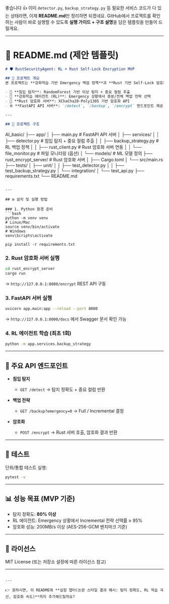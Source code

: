 좋습니다 👍
이미 `detector.py`, `backup_strategy.py` 등 필요한 서비스 코드가 다 있는 상태라면, 이제 **README.md**만 정리하면 되겠네요. GitHub에서 프로젝트를 확인하는 사람이 바로 실행할 수 있도록 **실행 가이드 + 구조 설명**을 담은 템플릿을 만들어 드릴게요.

---

# 📄 README.md (제안 템플릿)

```markdown
# 🛡️ RustSecurityAgent: RL + Rust Self-Lock Encryption MVP

## 📌 프로젝트 개요
본 프로젝트는 **강화학습 기반 Emergency 백업 정책**과 **Rust 기반 Self-Lock 암호화 모듈**을 결합한 **의료 데이터 보안 솔루션 MVP**입니다.  

- 🧠 **침입 탐지**: RandomForest 기반 이상 탐지 + 중요 컬럼 추출  
- 🤖 **강화학습 에이전트 (RL)**: Emergency 상황에서 증분/전체 백업 전략 선택  
- 🔐 **Rust 암호화 서버**: XChaCha20-Poly1305 기반 암호화 API  
- 🌐 **FastAPI API 서버**: `/detect`, `/backup`, `/encrypt` 엔드포인트 제공  

---

## 📂 프로젝트 구조
```

AI\_basic/
├── app/
│   ├── main.py                # FastAPI API 서버
│   ├── services/
│   │   ├── detector.py        # 침입 탐지 + 중요 컬럼 추출
│   │   ├── backup\_strategy.py # RL 백업 정책
│   │   ├── rust\_client.py     # Rust 암호화 서버 연동
│   │   └── file\_monitor.py    # 파일 모니터링 (옵션)
│   └── models/                # ML 모델 정의
├── rust\_encrypt\_server/       # Rust 암호화 서버
│   ├── Cargo.toml
│   └── src/main.rs
├── tests/
│   ├── unit/
│   │   ├── test\_detector.py
│   │   ├── test\_backup\_strategy.py
│   └── integration/
│       └── test\_api.py
├── requirements.txt
└── README.md

````

---

## ⚙️ 설치 및 실행 방법

### 1. Python 환경 준비
```bash
python -m venv venv
# Linux/Mac
source venv/bin/activate
# Windows
venv\Scripts\activate

pip install -r requirements.txt
````

### 2. Rust 암호화 서버 실행

```bash
cd rust_encrypt_server
cargo run
```

→ `http://127.0.0.1:8080/encrypt` REST API 구동

### 3. FastAPI 서버 실행

```bash
uvicorn app.main:app --reload --port 8000
```

→ `http://127.0.0.1:8000/docs` 에서 Swagger 문서 확인 가능

### 4. RL 에이전트 학습 (최초 1회)

```bash
python -m app.services.backup_strategy
```

---

## 🔑 주요 API 엔드포인트

* **침입 탐지**

  * `GET /detect` → 탐지 정확도 + 중요 컬럼 반환
* **백업 전략**

  * `GET /backup?emergency=0` → Full / Incremental 결정
* **암호화**

  * `POST /encrypt` → Rust 서버 호출, 암호화 결과 반환

---

## 🧪 테스트

단위/통합 테스트 실행:

```bash
pytest -v
```

---

## 📊 성능 목표 (MVP 기준)

* 탐지 정확도: **80% 이상**
* RL 에이전트: Emergency 상황에서 Incremental 전략 선택률 ≥ 95%
* 암호화 성능: 200MB/s 이상 (AES-256-GCM 벤치마크 기준)

---

## 📜 라이선스

MIT License (또는 저장소 설정에 따른 라이선스 참고)

---

```

---

👉 원하시면, 이 README에 **실험 챕터(논문 스타일 결과 예시: 탐지 정확도, RL 학습 곡선, 암호화 속도)**까지 추가해드릴까요?
```

